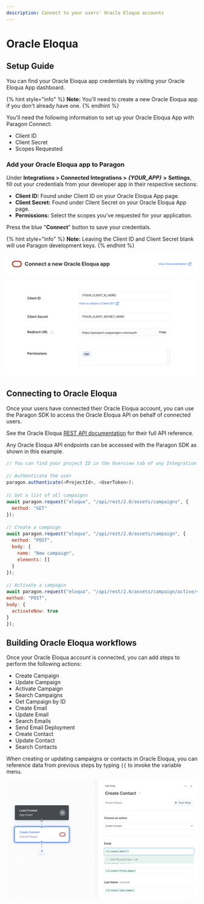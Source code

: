 ```yaml
---
description: Connect to your users' Oracle Eloqua accounts
---
```


# Oracle Eloqua

## Setup Guide

You can find your Oracle Eloqua app credentials by visiting your Oracle Eloqua App dashboard.

{% hint style="info" %}
**Note:** You'll need to create a new Oracle Eloqua app if you don't already have one.
{% endhint %}

You'll need the following information to set up your Oracle Eloqua App with Paragon Connect:

* Client ID
* Client Secret
* Scopes Requested

### Add your Oracle Eloqua app to Paragon

Under **Integrations > Connected Integrations >** _**{YOUR\_APP}**_ **>** **Settings**, fill out your credentials from your developer app in their respective sections:

* **Client ID:** Found under Client ID on your Oracle Eloqua App page.
* **Client Secret:** Found under Client Secret on your Oracle Eloqua App page.
* **Permissions:** Select the scopes you've requested for your application.

Press the blue "**Connect**" button to save your credentials.

{% hint style="info" %}
**Note:** Leaving the Client ID and Client Secret blank will use Paragon development keys.
{% endhint %}

![](<../../.gitbook/assets/Connecting an Oracle Eloqua application to Paragon Connect.png>)

## Connecting to Oracle Eloqua

Once your users have connected their Oracle Eloqua account, you can use the Paragon SDK to access the Oracle Eloqua API on behalf of connected users.

See the Oracle Eloqua [REST API documentation](https://docs.oracle.com/en/cloud/saas/marketing/eloqua-rest-api/rest-endpoints.html) for their full API reference.

Any Oracle Eloqua API endpoints can be accessed with the Paragon SDK as shown in this example.

```javascript
// You can find your project ID in the Overview tab of any Integration

// Authenticate the user
paragon.authenticate(<ProjectId>, <UserToken>);
            
// Get a list of all campaigns
await paragon.request("eloqua", "/api/rest/2.0/assets/campaigns", {
  method: "GET"
});

// Create a campaign
await paragon.request("eloqua", "/api/rest/2.0/assets/campaign", {
  method: "POST",
  body: {
    name: "New campaign",
    elements: []
  }
});

// Activate a campagin
await paragon.request("eloqua", "/api/rest/2.0/assets/campaign/active/<Campaign ID>", {
method: "POST",
body: {
  activateNow: true
}
});
```

## Building Oracle Eloqua workflows

Once your Oracle Eloqua account is connected, you can add steps to perform the following actions:

* Create Campaign
* Update Campaign
* Activate Campaign
* Search Campaigns
* Get Campaign by ID
* Create Email
* Update Email
* Search Emails
* Send Email Deployment
* Create Contact
* Update Contact
* Search Contacts

When creating or updating campaigns or contacts in Oracle Eloqua, you can reference data from previous steps by typing `{{` to invoke the variable menu.

![](<../../.gitbook/assets/Creating a Oracle Eloqua workflow in Paragon Connect.png>)
